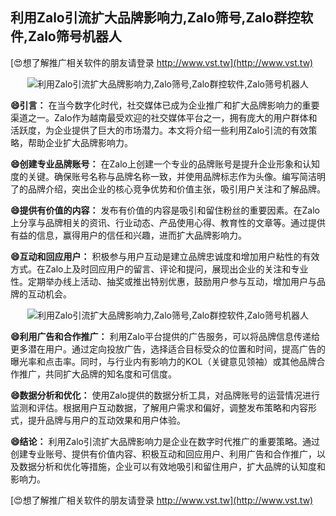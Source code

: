 ## **利用Zalo引流扩大品牌影响力,Zalo筛号,Zalo群控软件,Zalo筛号机器人**

[😍想了解推广相关软件的朋友请登录 http://www.vst.tw](http://www.vst.tw)

 <center><img src="https://vst.tw/MP4/tuiguang/png/1.png" alt="利用Zalo引流扩大品牌影响力,Zalo筛号,Zalo群控软件,Zalo筛号机器人"></center>

**😄引言：**
在当今数字化时代，社交媒体已成为企业推广和扩大品牌影响力的重要渠道之一。Zalo作为越南最受欢迎的社交媒体平台之一，拥有庞大的用户群体和活跃度，为企业提供了巨大的市场潜力。本文将介绍一些利用Zalo引流的有效策略，帮助企业扩大品牌影响力。

**😄创建专业品牌账号：**
在Zalo上创建一个专业的品牌账号是提升企业形象和认知度的关键。确保账号名称与品牌名称一致，并使用品牌标志作为头像。编写简洁明了的品牌介绍，突出企业的核心竞争优势和价值主张，吸引用户关注和了解品牌。

**😄提供有价值的内容：**
发布有价值的内容是吸引和留住粉丝的重要因素。在Zalo上分享与品牌相关的资讯、行业动态、产品使用心得、教育性的文章等。通过提供有益的信息，赢得用户的信任和兴趣，进而扩大品牌影响力。

**😄互动和回应用户：**
积极参与用户互动是建立品牌忠诚度和增加用户粘性的有效方式。在Zalo上及时回应用户的留言、评论和提问，展现出企业的关注和专业性。定期举办线上活动、抽奖或推出特别优惠，鼓励用户参与互动，增加用户与品牌的互动机会。

 <center><img src="https://vst.tw/MP4/tuiguang/png/6.png" alt="利用Zalo引流扩大品牌影响力,Zalo筛号,Zalo群控软件,Zalo筛号机器人"></center>

**😄利用广告和合作推广：**
利用Zalo平台提供的广告服务，可以将品牌信息传递给更多潜在用户。通过定向投放广告，选择适合目标受众的位置和时间，提高广告的曝光率和点击率。同时，与行业内有影响力的KOL（关键意见领袖）或其他品牌合作推广，共同扩大品牌的知名度和可信度。

**😄数据分析和优化：**
使用Zalo提供的数据分析工具，对品牌账号的运营情况进行监测和评估。根据用户互动数据，了解用户需求和偏好，调整发布策略和内容形式，提升品牌与用户的互动效果和用户体验。

**😄结论：**
利用Zalo引流扩大品牌影响力是企业在数字时代推广的重要策略。通过创建专业账号、提供有价值内容、积极互动和回应用户、利用广告和合作推广，以及数据分析和优化等措施，企业可以有效地吸引和留住用户，扩大品牌的认知度和影响力。

[😍想了解推广相关软件的朋友请登录 http://www.vst.tw](http://www.vst.tw)



